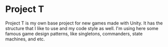 # Project T
Project T is my own base project for new games made with Unity. It has the structure that I like to use and my code style as well. I'm using here some famous game design patterns, like singletons, commanders, state machines, and etc.

<br>

<!-- <p align="center"> 
  <img src="/print1.png" alt="Game gif">
</p>

<br>

<details open="open">
  <summary>Table of Contents</summary>
  <ul>
    <li><a href="#-about-the-game"> About the game</a></li>
    <li><a href="#-how-to-play"> How to play</a></li>
    <li><a href="#-game-design"> Game design</a></li>
    <li><a href="#-game-development"> Game development</a></li>
    <li><a href="#-credits"> Credits</a></li>
  </ul>
</details>

<br>


<h2 id="#about-the-game"> About the game</h2>
Game description, to non-tech people and players in general.

<br>
<br>

<h2 id="#how-to-play"> How to play</h2>
Game tutorial, for everyone.

<br>
<br>

<h2 id="#game-design"> Game design</h2>
Game design ideas about the game, references and etc.

<br>
<br>

<h2 id="#game-development"> Game development</h2>
Game development ideas about the game, highlights and etc.
Created for Brackeys Game Jam 2022.1

<br>
<br>

<h2 id="#credits"> Credits</h2>
<a href="https://github.com/giovanemachado"> Giovane Machado</a> - game design and game development
 -->
